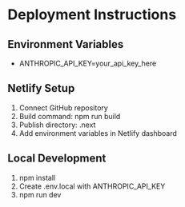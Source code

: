 # Deployment Instructions

## Environment Variables
- ANTHROPIC_API_KEY=your_api_key_here

## Netlify Setup
1. Connect GitHub repository
2. Build command: npm run build  
3. Publish directory: .next
4. Add environment variables in Netlify dashboard

## Local Development
1. npm install
2. Create .env.local with ANTHROPIC_API_KEY
3. npm run dev
